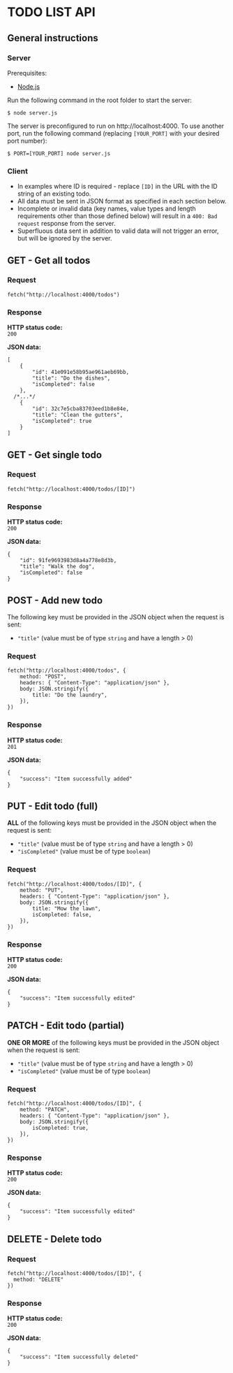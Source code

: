# TODO LIST API

## General instructions

### Server

Prerequisites:

-   [Node.js](https://nodejs.org/en/)

Run the following command in the root folder to start the server:

```
$ node server.js
```

The server is preconfigured to run on http://localhost:4000. To use another port, run the following command (replacing `[YOUR_PORT]` with your desired port number):

```
$ PORT=[YOUR_PORT] node server.js
```

### Client

-   In examples where ID is required - replace `[ID]` in the URL with the ID string of an existing todo.
-   All data must be sent in JSON format as specified in each section below.
-   Incomplete or invalid data (key names, value types and length requirements other than those defined below) will result in a `400: Bad request` response from the server.
-   Superfluous data sent in addition to valid data will not trigger an error, but will be ignored by the server.

## GET - Get all todos

### Request

```
fetch("http://localhost:4000/todos")
```

### Response

**HTTP status code:**  
`200`

**JSON data:**

```
[
	{
		"id": 41e091e58b95ae961aeb69bb,
		"title": "Do the dishes",
		"isCompleted": false
	},
  /*...*/
	{
		"id": 32c7e5cba83703eed1b8e84e,
		"title": "Clean the gutters",
		"isCompleted": true
	}
]
```

## GET - Get single todo

### Request

```
fetch("http://localhost:4000/todos/[ID]")
```

### Response

**HTTP status code:**  
`200`

**JSON data:**

```
{
	"id": 91fe9693983d8a4a778e8d3b,
	"title": "Walk the dog",
	"isCompleted": false
}
```

## POST - Add new todo

The following key must be provided in the JSON object when the request is sent:

-   `"title"` (value must be of type `string` and have a length > 0)

### Request

```
fetch("http://localhost:4000/todos", {
	method: "POST",
	headers: { "Content-Type": "application/json" },
	body: JSON.stringify({
		title: "Do the laundry",
	}),
})
```

### Response

**HTTP status code:**  
`201`

**JSON data:**

```
{
	"success": "Item successfully added"
}
```

## PUT - Edit todo (full)

**ALL** of the following keys must be provided in the JSON object when the request is sent:

-   `"title"` (value must be of type `string` and have a length > 0)
-   `"isCompleted"` (value must be of type `boolean`)

### Request

```
fetch("http://localhost:4000/todos/[ID]", {
	method: "PUT",
	headers: { "Content-Type": "application/json" },
	body: JSON.stringify({
		title: "Mow the lawn",
		isCompleted: false,
	}),
})
```

### Response

**HTTP status code:**  
`200`

**JSON data:**

```
{
	"success": "Item successfully edited"
}
```

## PATCH - Edit todo (partial)

**ONE OR MORE** of the following keys must be provided in the JSON object when the request is sent:

-   `"title"` (value must be of type `string` and have a length > 0)
-   `"isCompleted"` (value must be of type `boolean`)

### Request

```
fetch("http://localhost:4000/todos/[ID]", {
	method: "PATCH",
	headers: { "Content-Type": "application/json" },
	body: JSON.stringify({
		isCompleted: true,
	}),
})
```

### Response

**HTTP status code:**  
`200`

**JSON data:**

```
{
	"success": "Item successfully edited"
}
```

## DELETE - Delete todo

### Request

```
fetch("http://localhost:4000/todos/[ID]", {
  method: "DELETE"
})
```

### Response

**HTTP status code:**  
`200`

**JSON data:**

```
{
	"success": "Item successfully deleted"
}
```
